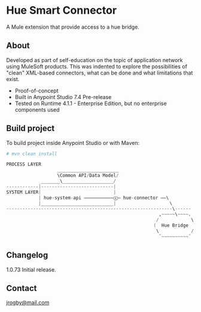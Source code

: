 # Hue Smart Connector

A Mule extension that provide access to a hue bridge.

## About

Developed as part of self-education on the topic of application network using MuleSoft products. This was indented to explore the possibilities of "clean" XML-based connectors, what can be done and what limitations that exist.

* Proof-of-concept
* Built in Anypoint Studio 7.4 Pre-release
* Tested on Runtime 4.1.1 - Enterprise Edition, but no enterprise components used

## Build project

To build project inside Anypoint Studio or with Maven:

```s
# mvn clean install
```

```s
PROCESS LAYER
                   _______________________
                   \Common API/Data Model/
             _______\___________________/
------------|---------------------------|  
SYSTEM LAYER|                           |
            | hue-system-api ———————————ⓒ— hue-connector ——\
            |___________________________|                    \
--------------------------------------------------------------\------
                                                         ‚~~~~~\~~~~.
                                                        /            \
                                                       (  Hue Bridge  )
                                                        \            /
                                                         `~~~~~~~~~~´
```

## Changelog

1.0.73 Initial release.

## Contact

jrogby@mail.com
